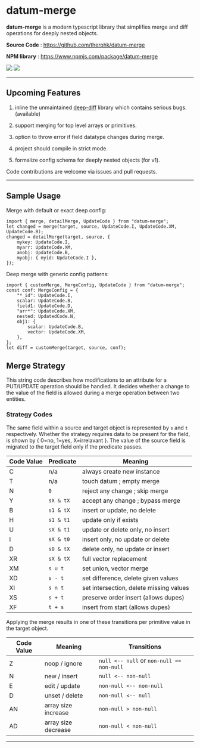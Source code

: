 # datum-merge

**datum-merge** is a modern typescript library that simplifies merge and diff operations for deeply nested objects.

**Source Code** : https://github.com/therohk/datum-merge

**NPM library** : https://www.npmjs.com/package/datum-merge

![](https://github.com/therohk/datum-merge/actions/workflows/build.yml/badge.svg) ![](https://img.shields.io/github/v/release/therohk/datum-merge)

---

## Upcoming Features

1. inline the unmaintained [deep-diff](https://github.com/flitbit/diff) library which contains serious bugs. (available)

2. support merging for top level arrays or primitives.

3. option to throw error if field datatype changes during merge.

4. project should compile in strict mode.

5. formalize config schema for deeply nested objects (for v1).

Code contributions are welcome via issues and pull requests.

---

## Sample Usage

Merge with default or exact deep config:
```
import { merge, detailMerge, UpdateCode } from "datum-merge";
let changed = merge(target, source, UpdateCode.I, UpdateCode.XM, UpdateCode.B);
changed = detailMerge(target, source, {
    mykey: UpdateCode.I, 
    myarr: UpdateCode.XM, 
    anobj: UpdateCode.B,
    myobj: { myid: UpdateCode.I },
});
```

Deep merge with generic config patterns:
```
import { customMerge, MergeConfig, UpdateCode } from "datum-merge";
const conf: MergeConfig = {
    "*_id": UpdateCode.I,
    scalar: UpdateCode.B,
    field1: UpdateCode.D,
    "arr*": UpdateCode.XM,
    nested: UpdatedCode.N,
    obj1: {
        scalar: UpdateCode.B,
        vector: UpdateCode.XM,
    },
};
let diff = customMerge(target, source, conf);
```

## Merge Strategy

This string code describes how modifications to an attribute for a PUT/UPDATE operation should be handled.
It decides whether a change to the value of the field is allowed during a merge operation between two entities.

### Strategy Codes

The same field within a source and target object is represented by `s` and `t` respectively.
Whether the strategy requires data to be present for the field, is shown by { 0=no, 1=yes, X=irrelavant }. 
The value of the source field is migrated to the target field only if the predicate passes.

| Code Value | Predicate | Meaning |
|----|----|----|
| C | n/a | always create new instance |
| T | n/a | touch datum ; empty merge |
| N | `0` | reject any change ; skip merge |
| Y | `sX & tX` | accept any change ; bypass merge |
| B | `s1 & tX` | insert or update, no delete |
| H | `s1 & t1` | update only if exists |
| U | `sX & t1` | update or delete only, no insert |
| I | `sX & t0` | insert only, no update or delete |
| D | `s0 & tX` | delete only, no update or insert |
| XR | `sX & tX` | full vector replacement |
| XM | `s ∪ t`   | set union, vector merge |
| XD | `s - t`   | set difference, delete given values |
| XI | `s ∩ t`   | set intersection, delete missing values |
| XS | `s + t` | preserve order insert (allows dupes) |
| XF | `t + s` | insert from start (allows dupes) |

Applying the merge results in one of these transitions per primitive value in the target object.

| Code Value | Meaning | Transitions |
|----|----|----|
| Z | noop / ignore  | `null <-- null` or `non-null == non-null` |
| N | new / insert   | `null <-- non-null` |
| E | edit / update  | `non-null <-- non-null` |
| D | unset / delete | `non-null <-- null` |
| AN | array size increase | `non-null > non-null` |
| AD | array size decrease | `non-null < non-null` |

---
